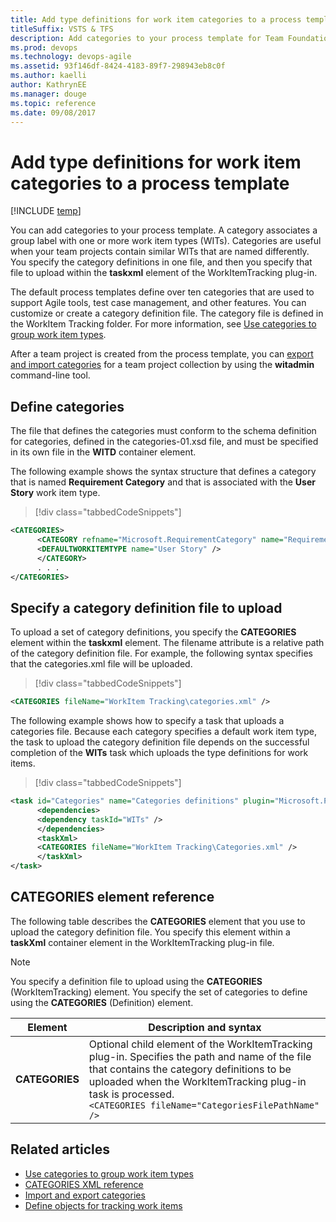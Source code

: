 ```yaml
---
title: Add type definitions for work item categories to a process template
titleSuffix: VSTS & TFS
description: Add categories to your process template for Team Foundation Server 
ms.prod: devops
ms.technology: devops-agile
ms.assetid: 93f146df-8424-4183-89f7-298943eb8c0f
ms.author: kaelliauthor: KathrynEE
ms.manager: douge
ms.topic: reference
ms.date: 09/08/2017
---
```


# Add type definitions for work item categories to a process template

[!INCLUDE [temp](../../../_shared/customization-phase-0-and-1-plus-version-header.md)]

You can add categories to your process template. A category associates a group label with one or more work item types (WITs). Categories are useful when your team projects contain similar WITs that are named differently. You specify the category definitions in one file, and then you specify that file to upload within the **taskxml** element of the WorkItemTracking plug-in.  
  
The default process templates define over ten categories that are used to support Agile tools, test case management, and other features. You can customize or create a category definition file. The category file is defined in the WorkItem Tracking folder. For more information, see [Use categories to group work item types](../use-categories-to-group-work-item-types.md).  
  
After a team project is created from the process template, you can [export and import categories](../witadmin/witadmin-import-export-categories.md) for a team project collection by using the **witadmin** command-line tool.  
  

<a name="create"></a> 
##  Define categories  

The file that defines the categories must conform to the schema definition for categories, defined in the categories-01.xsd file, and must be specified in its own file in the **WITD** container element.  
  
The following example shows the syntax structure that defines a category that is named **Requirement Category** and that is associated with the **User Story** work item type.  
  
> [!div class="tabbedCodeSnippets"]
```XML 
<CATEGORIES>  
      <CATEGORY refname="Microsoft.RequirementCategory" name="Requirement Category">  
      <DEFAULTWORKITEMTYPE name="User Story" />  
      </CATEGORY>  
      . . .   
</CATEGORIES>  
```  
  
<a name="upload"></a> 
##  Specify a category definition file to upload  
 To upload a set of category definitions, you specify the **CATEGORIES** element within the **taskxml** element. The filename attribute is a relative path of the category definition file. For example, the following syntax specifies that the categories.xml file will be uploaded.  
  
> [!div class="tabbedCodeSnippets"]
```XML 
<CATEGORIES fileName="WorkItem Tracking\categories.xml" />  
```  
  
 The following example shows how to specify a task that uploads a categories file. Because each category specifies a default work item type, the task to upload the category definition file depends on the successful completion of the **WITs** task which uploads the type definitions for work items.  
  
> [!div class="tabbedCodeSnippets"]
```XML 
<task id="Categories" name="Categories definitions" plugin="Microsoft.ProjectCreationWizard.WorkItemTracking" completionMessage="Work item type categories created">  
      <dependencies>  
      <dependency taskId="WITs" />  
      </dependencies>  
      <taskXml>  
      <CATEGORIES fileName="WorkItem Tracking\Categories.xml" />  
      </taskXml>  
</task>  
```  
  
<a name="elements"></a> 
##  CATEGORIES element reference  
 The following table describes the **CATEGORIES** element that you use to upload the category definition file. You specify this element within a **taskXml** container element in the WorkItemTracking plug-in file.  
  
> [!NOTE]
>  You specify a definition file to upload using the **CATEGORIES** (WorkItemTracking) element. You specify the set of categories to define using the **CATEGORIES** (Definition) element.  
  
|Element|Description and syntax|  
|-------------|-----------------|  
|**CATEGORIES**|Optional child element of the WorkItemTracking plug-in. Specifies the path and name of the file that contains the category definitions to be uploaded when the WorkItemTracking plug-in task is processed. <br />`<CATEGORIES fileName="CategoriesFilePathName" />`|
  
## Related articles 
- [Use categories to group work item types](../use-categories-to-group-work-item-types.md)
- [CATEGORIES XML reference](../categories-xml-element-reference.md)
- [Import and export categories](../witadmin/witadmin-import-export-categories.md)   
- [Define objects for tracking work items](define-objects-track-work-items-plug-in.md)